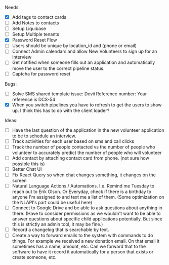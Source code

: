 Needs:
- [x] Add tags to contact cards
- [ ] Add Notes to contacts 
- [ ] Setup Liquibase
- [ ] Setup Multiple tenants 
- [x] Password Reset Flow
- [ ] Users should be unique by location_id and (phone or email)
- [ ] Connect Admin calendars and allow New Volunteers to sign up for an interview 
- [ ] Get notified when someone fills out an application and automatically move the user to the correct pipeline status.
- [ ] Captcha for password reset

Bugs:

- [ ] Solve SMS shared template issue: Devii Reference number: Your reference is DCS-54
- [x] When you switch pipelines you have to refresh to get the users to show up. I think this has to do with the client loader?

Ideas:

- [ ] Have the last question of the application in the new volunteer application to be to schedule an interview.
- [ ] Track activities for each user based on sms and call clicks
- [ ] Track the number of people contacted vs the number of people who volunteer to accurately predict the number of people who will volunteer
- [ ] Add contact by attaching contact card from phone. (not sure how possible this is)
- [ ] Better Chat UI
- [ ] Fix React Query so when chat changes something, it changes on the screen
- [ ] Natural Language Actions / Automations. I.e. Remind me Tuesday to reach out to Erik Olson. Or Everyday, check if there is a birthday to anyone I'm assigned to and text me a list of them. (Some optimization on the NLAPI's part could be useful here)
- [ ] Connect to Google Drive and be able to ask questions about anything in there. (Have to consider permissions as we wouldn't want to be able to answer questions about specific child applications potentially. But since this is strictly an admin tool, it may be fine.)
- [ ] Record a changelog that is searchable by text.
- [ ] Create a way to forward emails to the system with commands to do things. For example we received a new donation email. On that email it sometimes has a name, amount, etc. Can we forward that to the software to have it record it automatically for a person that exists or create someone, etc.
